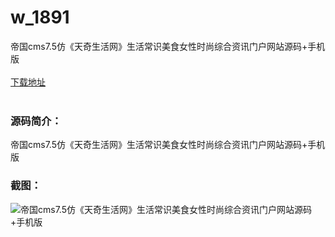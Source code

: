 # w_1891
帝国cms7.5仿《天奇生活网》生活常识美食女性时尚综合资讯门户网站源码+手机版
<br/></br>
[下载地址](https://www.uuid2.com/1891.html "下载地址")
<br/></br>
<h3>源码简介：</h3>
<p>帝国cms7.5仿《天奇生活网》生活常识美食女性时尚综合资讯门户网站源码+手机版<p>
<h3>截图：</h3>
<img src="https://www.uuid2.com/wp-content/uploads/img/202201/d9971f6618.jpg" alt="帝国cms7.5仿《天奇生活网》生活常识美食女性时尚综合资讯门户网站源码+手机版">
